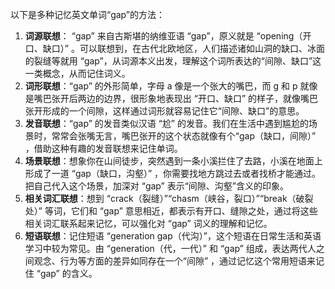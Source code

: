 以下是多种记忆英文单词“gap”的方法：
1. **词源联想**： “gap” 来自古斯堪的纳维亚语 “gap”，原义就是 “opening（开口、缺口）” 。可以联想到，在古代北欧地区，人们描述诸如山洞的缺口、冰面的裂缝等就用 “gap”，从词源本义出发，理解这个词所表达的“间隙、缺口”这一类概念，从而记住词义。
2. **词形联想**：“gap” 的外形简单，字母 a 像是一个张大的嘴巴，而 g 和 p 就像是嘴巴张开后两边的边界，很形象地表现出 “开口、缺口” 的样子，就像嘴巴张开形成的一个间隙，这样通过词形就容易记住它“间隙、缺口”的意思。
3. **发音联想**：“gap” 的发音类似汉语 “尬” 的发音。我们在生活中遇到尴尬的场景时，常常会张嘴无言，嘴巴张开的这个状态就像有个“gap（缺口，间隙）” ，借助这种有趣的发音联想来记住单词。
4. **场景联想**：想象你在山间徒步，突然遇到一条小溪拦住了去路，小溪在地面上形成了一道 “gap（缺口，沟壑）” ，你需要找地方跳过去或者找桥才能通过。把自己代入这个场景，加深对 “gap” 表示“间隙、沟壑”含义的印象。
5. **相关词汇联想**：想到 “crack（裂缝）”“chasm（峡谷，裂口）”“break（破裂处）” 等词，它们和 “gap” 意思相近，都表示有开口、缝隙之处，通过将这些相关词汇联系起来记忆，可以强化对 “gap” 词义的理解和记忆。
6. **短语联想**：记住短语 “generation gap（代沟）”，这个短语在日常生活和英语学习中较为常见。由 “generation（代，一代）” 和 “gap” 组成，表达两代人之间观念、行为等方面的差异如同存在一个“间隙” ，通过记忆这个常用短语来记住 “gap” 的含义。 